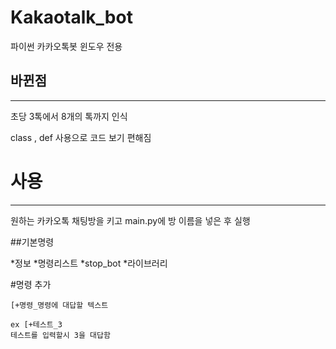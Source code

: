 # Kakaotalk_bot
파이썬 카카오톡봇
윈도우 전용 


## 바뀐점 
-----------
초당 3톡에서 8개의 톡까지 인식 

class , def 사용으로  코드 보기 편해짐 


# 사용 
--------
원하는 카카오톡 채팅방을 키고
main.py에 방 이름을 넣은 후 실행



##기본명령 

*정보 
*명령리스트
*stop_bot
*라이브러리

#명령 추가

```
[+명령_명령에 대답할 텍스트 

ex [+테스트_3 
테스트를 입력할시 3을 대답함 
```
